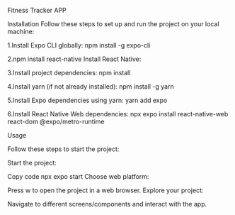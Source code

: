 Fitness Tracker APP


Installation
Follow these steps to set up and run the project on your local machine:

1.Install Expo CLI globally:
npm install -g expo-cli


2.npm install react-native
Install React Native:


3.Install project dependencies:
npm install

4.Install yarn (if not already installed):
npm install -g yarn


5.Install Expo dependencies using yarn:
yarn add expo


6.Install React Native Web dependencies:
npx expo install react-native-web react-dom @expo/metro-runtime





Usage

Follow these steps to start the project:

Start the project:

Copy code
npx expo start
Choose web platform:

Press w to open the project in a web browser.
Explore your project:

Navigate to different screens/components and interact with the app.

